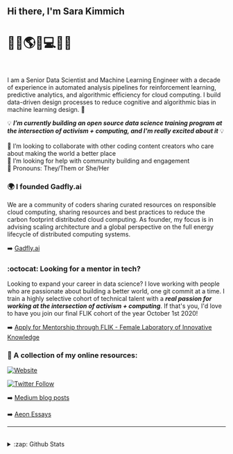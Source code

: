 ## Hi there, I'm Sara Kimmich 
# :signal_strength:✨:earth_americas:✨:computer:✨:globe_with_meridians:

<br />

I am a Senior Data Scientist and Machine Learning Engineer with a decade of experience in automated analysis pipelines for reinforcement learning, predictive analytics, and algorithmic efficiency for cloud computing. I build data-driven design processes to reduce cognitive and algorithmic bias in machine learning design.  👋

:bulb: ***I’m currently building an open source data science training program at the intersection of activism + computing, and I'm really excited about it*** :bulb: <br /><br />
:busts_in_silhouette: I’m looking to collaborate with other coding content creators who care about making the world a better place <br />
:thought_balloon: I’m looking for help with community building and engagement <br />
:ferris_wheel: Pronouns: They/Them or She/Her <br />

### 🌍 I founded Gadfly.ai
We are a community of coders sharing curated resources on responsible cloud computing, sharing resources and best practices to reduce the carbon footprint distributed cloud computing. As founder, my focus is in advising scaling architecture and a global perspective on the full energy lifecycle of distributed computing systems. 

➡️ [Gadfly.ai](https://gadfly.ai/)

### 	:octocat: Looking for a mentor in tech? 

Looking to expand your career in data science? I love working with people who are passionate about building a better world, one git commit at a time. I train a highly selective cohort of technical talent with a ***real passion for working at the intersection of activism + computing***. If that's you, I'd love to have you join our final FLIK cohort of the year October 1st 2020! 

➡️ [Apply for Mentorship through FLIK - Female Laboratory of Innovative Knowledge](https://portal.weareflik.com/)


### 📕 A collection of my online resources:


[![Website](https://img.shields.io/website?label=sarakimmich.com&style=for-the-badge&url=https%3A%2F%2Fsarakimmich.com)](https://sarakimmich.com)

[![Twitter Follow](https://img.shields.io/twitter/follow/Kimmich_Compute?color=1DA1F2&logo=twitter&style=for-the-badge)](https://twitter.com/intent/follow?original_referer=https%3A%2F%2Fgithub.com%2FcodeSTACKr&screen_name=Kimmich_Compute)


➡️ [Medium blog posts](https://medium.com/@sarakimmich)
<br />

➡️ [Aeon Essays](https://aeon.co/users/sara-kimmich)

---


<br />
<details>
  <summary>:zap: Github Stats</summary>

  <img align="left" alt="My Github Stats" src="https://github-readme-stats.codestackr.vercel.app/api?username=sarakimmich&show_icons=true&hide_border=true" />
<br />

---
[linkedin]: https://linkedin.com/in/sarakimmich
[website]: https://sarakimmich.com
[twitter]: https://twitter.com/Kimmich_Compute
[youtube]: https://youtube.com/sarakimmich
[instagram]: https://instagram.com/kimmichsara
[webdevplaylist]: https://www.linkedin.com/in/sarakimmich/
